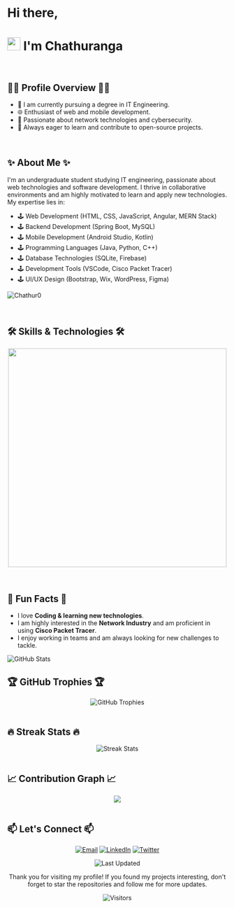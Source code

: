 # Hi there, 
# <img src="https://emojis.slackmojis.com/emojis/images/1531849430/4246/blob-sunglasses.gif?1531849430" width="30"/> I'm Chathuranga  
<br />

## 👨‍💻 Profile Overview 👨‍💻
- 💼 I am currently pursuing a degree in IT Engineering.
- 🌐 Enthusiast of web and mobile development.
- 🚀 Passionate about network technologies and cybersecurity.
- 🌱 Always eager to learn and contribute to open-source projects.
<br />

## ✨ About Me ✨
<p>
    I'm an undergraduate student studying IT engineering, passionate about web technologies and software development. I thrive in collaborative environments and am highly motivated to learn and apply new technologies. My expertise lies in:
    <ul>
        <li>🕹️ Web Development (HTML, CSS, JavaScript, Angular, MERN Stack)</li>
        <li>🕹️ Backend Development (Spring Boot, MySQL)</li>
        <li>🕹️ Mobile Development (Android Studio, Kotlin)</li>
        <li>🕹️ Programming Languages (Java, Python, C++)</li>
        <li>🕹️ Database Technologies (SQLite, Firebase)</li>
        <li>🕹️ Development Tools (VSCode, Cisco Packet Tracer)</li>
        <li>🕹️ UI/UX Design (Bootstrap, Wix, WordPress, Figma)</li>
    </ul>
</p>
<p align="left">
  <img src="https://komarev.com/ghpvc/?username=Chathur0&label=Profile%20views&color=770677&style=for-the-badge&logo=star" alt="Chathur0" style="padding-right:20px;" />
</p>
<br />

## 🛠️ Skills & Technologies 🛠️
<p align="center">
<img width="500px" src="https://skillicons.dev/icons?i=py,java,js,html,css,angular,react,nodejs,express,spring,sqlite,mysql,mongo,firebase,git,vscode,docker,kotlin,androidstudio,bootstrap,wix,wordpress,figma,c++,aws,postman,linux&perline=10" />
</p>
<br />

## 🌟 Fun Facts 🌟
<ul>
    <li>I love <strong>Coding & learning new technologies</strong>.</li>
    <li>I am highly interested in the <strong>Network Industry</strong> and am proficient in using <strong>Cisco Packet Tracer</strong>.</li>
    <li>I enjoy working in teams and am always looking for new challenges to tackle.</li>
</ul>

<img src="https://github-readme-stats.vercel.app/api?username=Chathur0&show_icons=true&theme=radical" alt="GitHub Stats">
<br />

## 🏆 GitHub Trophies 🏆

<div align="center">
    <img src="https://github-profile-trophy.vercel.app/?username=Chathur0&theme=onedark" alt="GitHub Trophies">
</div>
<br />

## 🔥 Streak Stats 🔥
<div align="center">
    <img src="https://github-readme-streak-stats.herokuapp.com/?user=Chathur0&theme=radical" alt="Streak Stats">
</div>
<br />

## 📈 Contribution Graph 📈
<div align="center">
    <img src="https://github-readme-activity-graph.vercel.app/graph?username=Chathur0&bg_color=220a28&&color=ffffff&line=c56a90&point=ffeb95&area=false&hide_border=false" border-radius="15">
</div>
<br />

## 📫 Let's Connect 📫
<p align="center">
    <a href="mailto:chathurangampnuwan@gmail.com"><img src="https://img.shields.io/badge/Email-D14836?style=for-the-badge&logo=gmail&logoColor=white" alt="Email"></a>
    <a href="https://www.linkedin.com/in/chathuranga-denuwan-09847b307/"><img src="https://img.shields.io/badge/LinkedIn-0077B5?style=for-the-badge&logo=linkedin&logoColor=white" alt="LinkedIn"></a>
    <a href="https://x.com/Chathu0929"><img src="https://img.shields.io/badge/Twitter-1DA1F2?style=for-the-badge&logo=twitter&logoColor=white" alt="Twitter"></a>
</p>


<p align="center">
    <img src="https://img.shields.io/badge/Last%20Updated-June%2014,%202024-informational" alt="Last Updated">
</p>

<p align="center">
    Thank you for visiting my profile! If you found my projects interesting, don't forget to star the repositories and follow me for more updates.
</p>

<p align="center">
    <img src="https://visitor-badge.laobi.icu/badge?page_id=YOUR_GITHUB_USERNAME" alt="Visitors">
</p>
